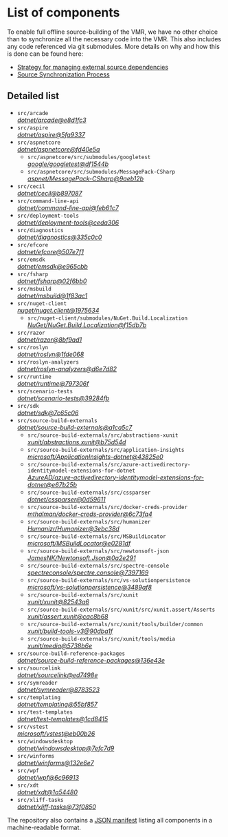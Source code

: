 ﻿# List of components

To enable full offline source-building of the VMR, we have no other choice than to synchronize all the necessary code into the VMR. This also includes any code referenced via git submodules. More details on why and how this is done can be found here:
- [Strategy for managing external source dependencies](src/arcade/Documentation/UnifiedBuild/VMR-Strategy-For-External-Source.md)
- [Source Synchronization Process](src/arcade/Documentation/UnifiedBuild/VMR-Design-And-Operation.md#source-synchronization-process)

## Detailed list

<!-- component list beginning -->
- `src/arcade`  
*[dotnet/arcade@e8d1fc3](https://github.com/dotnet/arcade/tree/e8d1fc3561447ab2e1015780db7c5388fc4a9b61)*
- `src/aspire`  
*[dotnet/aspire@5fa9337](https://github.com/dotnet/aspire/tree/5fa9337a84a52e9bd185d04d156eccbdcf592f74)*
- `src/aspnetcore`  
*[dotnet/aspnetcore@fd40e5a](https://github.com/dotnet/aspnetcore/tree/fd40e5a76c6593b306c60b38692cace064740b46)*
    - `src/aspnetcore/src/submodules/googletest`  
    *[google/googletest@df1544b](https://github.com/google/googletest/tree/df1544bcee0c7ce35cd5ea0b3eb8cc81855a4140)*
    - `src/aspnetcore/src/submodules/MessagePack-CSharp`  
    *[aspnet/MessagePack-CSharp@9aeb12b](https://github.com/aspnet/MessagePack-CSharp/tree/9aeb12b9bdb024512ffe2e4bddfa2785dca6e39e)*
- `src/cecil`  
*[dotnet/cecil@b897087](https://github.com/dotnet/cecil/tree/b897087e8b76481a9213ae422f5dc16f64a124b5)*
- `src/command-line-api`  
*[dotnet/command-line-api@feb61c7](https://github.com/dotnet/command-line-api/tree/feb61c7f328a2401d74f4317b39d02126cfdfe24)*
- `src/deployment-tools`  
*[dotnet/deployment-tools@ceda306](https://github.com/dotnet/deployment-tools/tree/ceda306bddb87b73dcb27525f04a8df623bab8fe)*
- `src/diagnostics`  
*[dotnet/diagnostics@335c0c0](https://github.com/dotnet/diagnostics/tree/335c0c013c3a761792bfa83c0dbaadd1f0545f07)*
- `src/efcore`  
*[dotnet/efcore@507e7f1](https://github.com/dotnet/efcore/tree/507e7f196a11aebaf26d1cf34e5d6a3e7044bb52)*
- `src/emsdk`  
*[dotnet/emsdk@e965cbb](https://github.com/dotnet/emsdk/tree/e965cbbf7eae80e2a62e46f0fcf68ab8f47792c4)*
- `src/fsharp`  
*[dotnet/fsharp@02f6bb0](https://github.com/dotnet/fsharp/tree/02f6bb08e742b0bb1cfd8cd7c104c5ddbcc4cbf8)*
- `src/msbuild`  
*[dotnet/msbuild@1f83ac1](https://github.com/dotnet/msbuild/tree/1f83ac1d48374297806bda821d894ef2cd8f0352)*
- `src/nuget-client`  
*[nuget/nuget.client@1975634](https://github.com/nuget/nuget.client/tree/19756345139c45de23bd196e9b4be01d48e84fdd)*
    - `src/nuget-client/submodules/NuGet.Build.Localization`  
    *[NuGet/NuGet.Build.Localization@f15db7b](https://github.com/NuGet/NuGet.Build.Localization/tree/f15db7b7c6f5affbea268632ef8333d2687c8031)*
- `src/razor`  
*[dotnet/razor@8bf9ad1](https://github.com/dotnet/razor/tree/8bf9ad1ce4cfc0d77916f8db993e2d7f29b22665)*
- `src/roslyn`  
*[dotnet/roslyn@1fde068](https://github.com/dotnet/roslyn/tree/1fde068b9cd69a472d2aa0be01fd75f290ad4de9)*
- `src/roslyn-analyzers`  
*[dotnet/roslyn-analyzers@d6e7d82](https://github.com/dotnet/roslyn-analyzers/tree/d6e7d82e631f0b4c2519284a1c12ed9eb945a388)*
- `src/runtime`  
*[dotnet/runtime@797306f](https://github.com/dotnet/runtime/tree/797306fb84b3cab32ddbea1659b93267e98c3140)*
- `src/scenario-tests`  
*[dotnet/scenario-tests@39284fb](https://github.com/dotnet/scenario-tests/tree/39284fbc776975659af4fd377b683b11be053cbb)*
- `src/sdk`  
*[dotnet/sdk@7c65c06](https://github.com/dotnet/sdk/tree/7c65c06e1fc0ab12b24e89f7436da4b394bd5674)*
- `src/source-build-externals`  
*[dotnet/source-build-externals@a1ca5c7](https://github.com/dotnet/source-build-externals/tree/a1ca5c7e17a24e3a55c911cc42f51881c1990dac)*
    - `src/source-build-externals/src/abstractions-xunit`  
    *[xunit/abstractions.xunit@b75d54d](https://github.com/xunit/abstractions.xunit/tree/b75d54d73b141709f805c2001b16f3dd4d71539d)*
    - `src/source-build-externals/src/application-insights`  
    *[microsoft/ApplicationInsights-dotnet@43825e0](https://github.com/microsoft/ApplicationInsights-dotnet/tree/43825e06a22cdfb702fc199a7ba99a7d541d48c6)*
    - `src/source-build-externals/src/azure-activedirectory-identitymodel-extensions-for-dotnet`  
    *[AzureAD/azure-activedirectory-identitymodel-extensions-for-dotnet@e67b25b](https://github.com/AzureAD/azure-activedirectory-identitymodel-extensions-for-dotnet/tree/e67b25be77532af9ba405670b34b4d263d505fde)*
    - `src/source-build-externals/src/cssparser`  
    *[dotnet/cssparser@0d59611](https://github.com/dotnet/cssparser/tree/0d59611784841735a7778a67aa6e9d8d000c861f)*
    - `src/source-build-externals/src/docker-creds-provider`  
    *[mthalman/docker-creds-provider@6c73fa4](https://github.com/mthalman/docker-creds-provider/tree/6c73fa4784795ae07f49305a057abf5c473d2adb)*
    - `src/source-build-externals/src/humanizer`  
    *[Humanizr/Humanizer@3ebc38d](https://github.com/Humanizr/Humanizer/tree/3ebc38de585fc641a04b0e78ed69468453b0f8a1)*
    - `src/source-build-externals/src/MSBuildLocator`  
    *[microsoft/MSBuildLocator@e0281df](https://github.com/microsoft/MSBuildLocator/tree/e0281df33274ac3c3e22acc9b07dcb4b31d57dc0)*
    - `src/source-build-externals/src/newtonsoft-json`  
    *[JamesNK/Newtonsoft.Json@0a2e291](https://github.com/JamesNK/Newtonsoft.Json/tree/0a2e291c0d9c0c7675d445703e51750363a549ef)*
    - `src/source-build-externals/src/spectre-console`  
    *[spectreconsole/spectre.console@7397169](https://github.com/spectreconsole/spectre.console/tree/7397169a2757dc3657598bdea4ac222c0f283425)*
    - `src/source-build-externals/src/vs-solutionpersistence`  
    *[microsoft/vs-solutionpersistence@3489af8](https://github.com/microsoft/vs-solutionpersistence/tree/3489af847b089e729a641a6051a02990245e8716)*
    - `src/source-build-externals/src/xunit`  
    *[xunit/xunit@82543a6](https://github.com/xunit/xunit/tree/82543a6df6f5f13b5b70f8a9f9ccb41cd676084f)*
    - `src/source-build-externals/src/xunit/src/xunit.assert/Asserts`  
    *[xunit/assert.xunit@cac8b68](https://github.com/xunit/assert.xunit/tree/cac8b688c193c0f244a0bedf3bb60feeb32d377a)*
    - `src/source-build-externals/src/xunit/tools/builder/common`  
    *[xunit/build-tools-v3@90dba1f](https://github.com/xunit/build-tools-v3/tree/90dba1f5638a4f00d4978a73e23edde5b85061d9)*
    - `src/source-build-externals/src/xunit/tools/media`  
    *[xunit/media@5738b6e](https://github.com/xunit/media/tree/5738b6e86f08e0389c4392b939c20e3eca2d9822)*
- `src/source-build-reference-packages`  
*[dotnet/source-build-reference-packages@136e43e](https://github.com/dotnet/source-build-reference-packages/tree/136e43e45e20bd58bf86eeabba0a0fa7e1a4b3ae)*
- `src/sourcelink`  
*[dotnet/sourcelink@ed7498e](https://github.com/dotnet/sourcelink/tree/ed7498ee2384633831a44285ea5c124465b438c1)*
- `src/symreader`  
*[dotnet/symreader@8783523](https://github.com/dotnet/symreader/tree/878352351804a2339d595c1f74f9e6b32c6c6e6b)*
- `src/templating`  
*[dotnet/templating@55bf857](https://github.com/dotnet/templating/tree/55bf857741cf18f5609cf5f1260f58ca6e0eaa37)*
- `src/test-templates`  
*[dotnet/test-templates@1cd8415](https://github.com/dotnet/test-templates/tree/1cd8415746cd9b3eeddab3bcb277cada16c1576a)*
- `src/vstest`  
*[microsoft/vstest@eb00b26](https://github.com/microsoft/vstest/tree/eb00b269d6b8734597b8ea888219e105144e7794)*
- `src/windowsdesktop`  
*[dotnet/windowsdesktop@7efc7d9](https://github.com/dotnet/windowsdesktop/tree/7efc7d96e02316bf3195dba2b64cceff232a6ff7)*
- `src/winforms`  
*[dotnet/winforms@132e6e7](https://github.com/dotnet/winforms/tree/132e6e7e5d98bccce3b77dbb3737c3069cb00ec5)*
- `src/wpf`  
*[dotnet/wpf@6c96913](https://github.com/dotnet/wpf/tree/6c96913d693c56922e697b23b3053aa604d3bd2c)*
- `src/xdt`  
*[dotnet/xdt@1a54480](https://github.com/dotnet/xdt/tree/1a54480f52703fb45fac2a6b955247d33758383e)*
- `src/xliff-tasks`  
*[dotnet/xliff-tasks@73f0850](https://github.com/dotnet/xliff-tasks/tree/73f0850939d96131c28cf6ea6ee5aacb4da0083a)*
<!-- component list end -->

The repository also contains a [JSON manifest](https://github.com/dotnet/dotnet/blob/main/src/source-manifest.json) listing all components in a machine-readable format.

